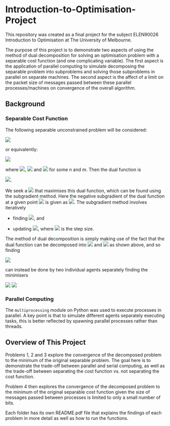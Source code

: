 # Introduction-to-Optimisation-Project

This repository was created as a final project for the subject ELEN90026 Introduction to Optimisation at The University of Melbourne.

The purpose of this project is to demonstrate two aspects of using the method of dual decomposition for solving an optimisation problem with a separable cost function (and one complicating variable). The first aspect is the application of parallel computing to simulate decomposing the separable problem into subproblems and solving those subproblems in parallel on separate machines. The second aspect is the affect of a limit on the packet size of messages passed between these parallel processes/machines on convergence of the overall algorithm.

## Background

### Separable Cost Function

The following separable unconstrained problem will be considered:

<img src="https://latex.codecogs.com/svg.latex?\min_{x_1,x_2,x_3}f_1(x_1,x_3)+f_2(x_2,x_3)" />

or equivalently:

<img src="https://latex.codecogs.com/svg.latex?\begin{align*}\min_{x_1,\xi_1,x_2,\xi_2}\qquad&f_1(x_1,\xi_1)+f_2(x_2,\xi_2)\\s.t.\qquad&\xi_1=\xi_2,\end{align*}" />

where <img src="https://latex.codecogs.com/svg.latex?x_1\in\mathbb{R}^n" />, <img src="https://latex.codecogs.com/svg.latex?x_2\in\mathbb{R}^m" /> and <img src="https://latex.codecogs.com/svg.latex?x_3,\xi_1,\xi_2\in\mathbb{R}" /> for some n and m. Then the dual function is

<img src="https://latex.codecogs.com/svg.latex?\begin{align*}q(\lambda)&=\inf_{x_1,\xi_1,x_2,\xi_2}[f_1(x_1,\xi_1)+f_2(x_2,\xi_2)-\lambda^\top(\xi_1-\xi_2)]\\&=\inf_{x_1,\xi_1}[f_1(x_1,\xi_1)-\lambda^\top(\xi_1)]+\inf_{x_2,\xi_2}[f_2(x_2,\xi_2)+\lambda^\top(\xi_2)]\\&=q_1(\lambda)+q_2(\lambda)\end{align*}" />.

We seek a <img src="https://latex.codecogs.com/svg.latex?\lambda" /> that maximises this dual function, which can be found using the subgradient method. Here the negative subgradient of the dual function at a given point <img src="https://latex.codecogs.com/svg.latex?\lambda_k" /> is given as <img src="https://latex.codecogs.com/svg.latex?g_k=\xi_1-\xi_2" />. The subgradient method involves iteratively

* finding <img src="https://latex.codecogs.com/svg.latex?(x_1,\xi_1,x_2,\xi_2)\in\arg\min\limits_{x_1,\xi_1,x_2,\xi_2}[f_1(x_1,\xi_1)+f_2(x_2,\xi_2)-\lambda^\top(\xi_1-\xi_2)]" />, and

* updating <img src="https://latex.codecogs.com/svg.latex?\lambda_{k+1}=\lambda_k-\alpha_k(\xi_1-\xi_2)" />, where <img src="https://latex.codecogs.com/svg.latex?\alpha_k" /> is the step size.

The method of dual decomposition is simply making use of the fact that the dual function can be decomposed into <img src="https://latex.codecogs.com/svg.latex?q_1(\lambda)" /> and <img src="https://latex.codecogs.com/svg.latex?q_2(\lambda)" /> as shown above, and so finding

<img src="https://latex.codecogs.com/svg.latex?(x_1,\xi_1,x_2,\xi_2)\in\arg\min\limits_{x_1,\xi_1,x_2,\xi_2}[f_1(x_1,\xi_1)+f_2(x_2,\xi_2)-\lambda^\top(\xi_1-\xi_2)]" />

can instead be done by two individual agents separately finding the minimisers

<img src="https://latex.codecogs.com/svg.latex?(x_1,\xi_1)\in\arg\min_{x_1,\xi_1}[f_1(x_1,\xi_1)-\lambda^\top(\xi_1)]" />
<img src="https://latex.codecogs.com/svg.latex?(x_2,\xi_2)\in\arg\min_{x_2,\xi_2}[f_2(x_2,\xi_2)+\lambda^\top(\xi_2)]." />

### Parallel Computing

The `multiprocessing` module on Python was used to execute processes in parallel. A key point is that to simulate different agents separately executing tasks, this is better reflected by spawning parallel processes rather than threads.


## Overview of This Project

Problems 1, 2 and 3 explore the convergence of the decomposed problem to the minimum of the original separable problem. The goal here is to demonstrate the trade-off between parallel and serial computing, as well as the trade-off between separating the cost function vs. not separating the cost function.

Problem 4 then explores the convergence of the decomposed problem to the minimum of the original separable cost function given the size of messages passed between processes is limited to only a small number of bits.

Each folder has its own README.pdf file that explains the findings of each problem in more detail as well as how to run the functions.


